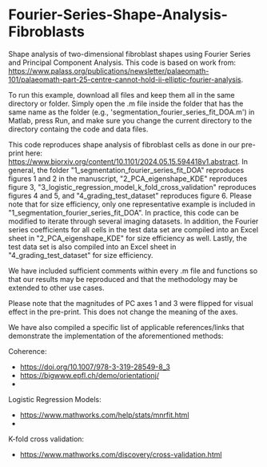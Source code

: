 # Fourier-Series-Shape-Analysis-Fibroblasts
Shape analysis of two-dimensional fibroblast shapes using Fourier Series and Principal Component Analysis. This code is based on work from: https://www.palass.org/publications/newsletter/palaeomath-101/palaeomath-part-25-centre-cannot-hold-ii-elliptic-fourier-analysis.

To run this example, download all files and keep them all in the same directory or folder. Simply open the .m file inside the folder that has the same name as the folder (e.g., 'segmentation_fourier_series_fit_DOA.m') in Matlab, press Run, and make sure you change the current directory to the directory containg the code and data files. 

This code reproduces shape analysis of fibroblast cells as done in our pre-print here: https://www.biorxiv.org/content/10.1101/2024.05.15.594418v1.abstract. In general, the folder "1_segmentation_fourier_series_fit_DOA" reproduces figures 1 and 2 in the manuscript, "2_PCA_eigenshape_KDE" reproduces figure 3, "3_logistic_regression_model_k_fold_cross_validation" reproduces figures 4 and 5, and "4_grading_test_dataset" reproduces figure 6. Please note that for size efficiency, only one representative example is included in "1_segmentation_fourier_series_fit_DOA". In practice, this code can be modified to iterate through several imaging datasets. In addition, the Fourier series coefficients for all cells in the test data set are compiled into an Excel sheet in "2_PCA_eigenshape_KDE" for size efficiency as well. Lastly, the test data set is also compiled into an Excel sheet in "4_grading_test_dataset" for size efficiency. 

We have included sufficient comments within every .m file and functions so that our results may be reproduced and that the methodology may be extended to other use cases. 

Please note that the magnitudes of PC axes 1 and 3 were flipped for visual effect in the pre-print. This does not change the meaning of the axes.  

We have also compiled a specific list of applicable references/links that demonstrate the implementation of the aforementioned methods:

Coherence:
- https://doi.org/10.1007/978-3-319-28549-8_3
- https://bigwww.epfl.ch/demo/orientationj/
- 
Logistic Regression Models:
- https://www.mathworks.com/help/stats/mnrfit.html
- 
K-fold cross validation:
- https://www.mathworks.com/discovery/cross-validation.html
